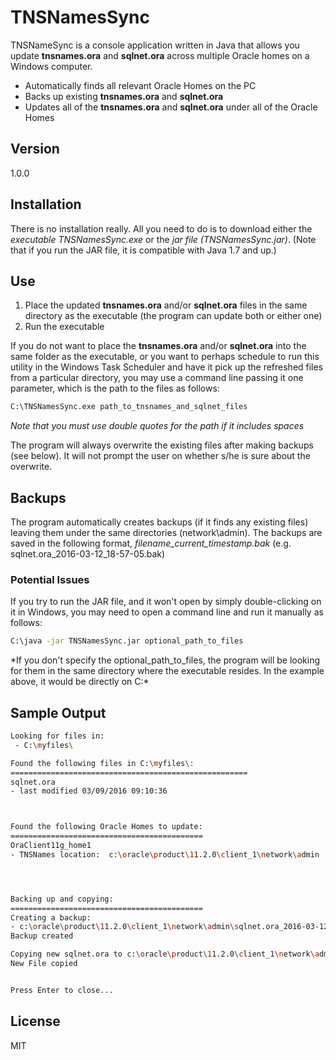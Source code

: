 # TNSNamesSync

TNSNameSync is a console application written in Java that allows you update **tnsnames.ora** and **sqlnet.ora** across multiple Oracle homes on a Windows computer.

  - Automatically finds all relevant Oracle Homes on the PC
  - Backs up existing **tnsnames.ora** and **sqlnet.ora**
  - Updates all of the **tnsnames.ora** and **sqlnet.ora** under all of the Oracle Homes






## Version
1.0.0

## Installation

There is no installation really. All you need to do is to download either the *executable TNSNamesSync.exe* or the *jar file (TNSNamesSync.jar)*. 
(Note that if you run the JAR file, it is compatible with Java 1.7 and up.)


## Use

1. Place the updated **tnsnames.ora** and/or **sqlnet.ora** files in the same directory as the executable (the program can update both or either one)
2. Run the executable

If you do not want to place the  **tnsnames.ora** and/or **sqlnet.ora** into the same folder as the executable, 
or you want to perhaps schedule to run this utility in the Windows Task Scheduler and have it pick up the refreshed files 
from a particular directory, you may use a command line passing it one parameter, which is the path to the files as follows:

```sh
C:\TNSNamesSync.exe path_to_tnsnames_and_sqlnet_files
```

*Note that you must use double quotes for the path if it includes spaces*

The program will always overwrite the existing files after making backups (see below). It will not prompt the user on whether s/he is sure
about the overwrite.


## Backups

The program automatically creates backups (if it finds any existing files) leaving them under the same directories (network\admin).
The backups are saved in the following format, *filename_current_timestamp.bak* (e.g. sqlnet.ora_2016-03-12_18-57-05.bak)

### Potential Issues

If you try to run the JAR file, and it won't open by simply double-clicking on it in Windows, you may need to open a command line
and run it manually as follows:

```sh
C:\java -jar TNSNamesSync.jar optional_path_to_files
```

*If you don't specify the optional_path_to_files, the program will be looking for them in the same directory where the executable resides. In the example above, it would be directly on C:\*


## Sample Output

```sh
Looking for files in:
 - C:\myfiles\

Found the following files in C:\myfiles\:
=====================================================
sqlnet.ora
- last modified 03/09/2016 09:10:36



Found the following Oracle Homes to update:
===========================================
OraClient11g_home1
- TNSNames location:  c:\oracle\product\11.2.0\client_1\network\admin




Backing up and copying:
===========================================
Creating a backup:
- c:\oracle\product\11.2.0\client_1\network\admin\sqlnet.ora_2016-03-12_23-02-29.bak
Backup created

Copying new sqlnet.ora to c:\oracle\product\11.2.0\client_1\network\admin
New File copied


Press Enter to close...
```


License
----

MIT


